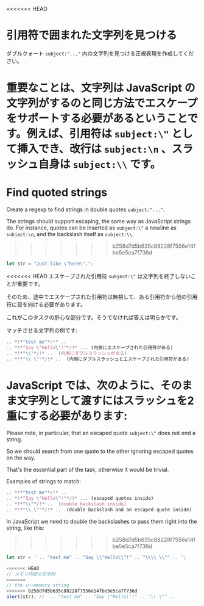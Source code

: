 <<<<<<< HEAD
# 引用符で囲まれた文字列を見つける

ダブルクォート `subject:"..."` 内の文字列を見つける正規表現を作成してください。

重要なことは、文字列は JavaScript の文字列がするのと同じ方法でエスケープをサポートする必要があるということです。例えば、引用符は `subject:\"` として挿入でき、改行は `subject:\n` 、スラッシュ自身は `subject:\\` です。
=======
# Find quoted strings

Create a regexp to find strings in double quotes `subject:"..."`.

The strings should support escaping, the same way as JavaScript strings do. For instance, quotes can be inserted as `subject:\"` a newline as `subject:\n`, and the backslash itself as `subject:\\`.
>>>>>>> b258d7d5b635c88228f7556e14fbe5e5ca7f736d

```js
let str = "Just like \"here\".";
```

<<<<<<< HEAD
エスケープされた引用符 `subject:\"` は文字列を終了しないことが重要です。

そのため、途中でエスケープされた引用符は無視して、ある引用符から他の引用符に目を向ける必要があります。

これがこのタスクの肝心な部分です。そうでなければ答えは明らかです。

マッチさせる文字列の例です:
```js
.. *!*"test me"*/!* ..  
.. *!*"Say \"Hello\"!"*/!* ... (内側にエスケープされた引用符がある)
.. *!*"\\"*/!* ..  (内側にダブルスラッシュがある)
.. *!*"\\ \""*/!* ..  (内側にダブルスラッシュとエスケープされた引用符がある)
```

JavaScript では、次のように、そのまま文字列として渡すにはスラッシュを2重にする必要があります:
=======
Please note, in particular, that an escaped quote `subject:\"` does not end a string.

So we should search from one quote to the other ignoring escaped quotes on the way.

That's the essential part of the task, otherwise it would be trivial.

Examples of strings to match:
```js
.. *!*"test me"*/!* ..  
.. *!*"Say \"Hello\"!"*/!* ... (escaped quotes inside)
.. *!*"\\"*/!* ..  (double backslash inside)
.. *!*"\\ \""*/!* ..  (double backslash and an escaped quote inside)
```

In JavaScript we need to double the backslashes to pass them right into the string, like this:
>>>>>>> b258d7d5b635c88228f7556e14fbe5e5ca7f736d

```js run
let str = ' .. "test me" .. "Say \\"Hello\\"!" .. "\\\\ \\"" .. ';

<<<<<<< HEAD
// メモリ内部の文字列
=======
// the in-memory string
>>>>>>> b258d7d5b635c88228f7556e14fbe5e5ca7f736d
alert(str); //  .. "test me" .. "Say \"Hello\"!" .. "\\ \"" ..
```
